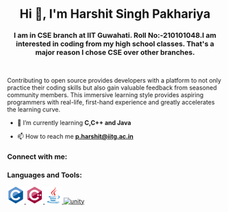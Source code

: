 <h1 align="center">Hi 👋, I'm Harshit Singh Pakhariya</h1>
<h3 align="center">I am in CSE branch at IIT Guwahati. Roll No:-210101048.I am interested in coding from my high school classes. That's a major reason I chose CSE over other branches.</h3>
<br/>

Contributing to open source provides developers with a platform to not only practice their coding skills but also gain valuable feedback from seasoned community members. This immersive learning style provides aspiring programmers with real-life, first-hand experience and greatly accelerates the learning curve.
- 🌱 I’m currently learning **C,C++ and Java**

- 📫 How to reach me **p.harshit@iitg.ac.in**

<h3 align="left">Connect with me:</h3>
<p align="left">
</p>

<h3 align="left">Languages and Tools:</h3>
<p align="left"> <a href="https://www.cprogramming.com/" target="_blank" rel="noreferrer"> <img src="https://raw.githubusercontent.com/devicons/devicon/master/icons/c/c-original.svg" alt="c" width="40" height="40"/> </a> <a href="https://www.w3schools.com/cpp/" target="_blank" rel="noreferrer"> <img src="https://raw.githubusercontent.com/devicons/devicon/master/icons/cplusplus/cplusplus-original.svg" alt="cplusplus" width="40" height="40"/> </a> <a href="https://www.java.com" target="_blank" rel="noreferrer"> <img src="https://raw.githubusercontent.com/devicons/devicon/master/icons/java/java-original.svg" alt="java" width="40" height="40"/> </a> <a href="https://unity.com/" target="_blank" rel="noreferrer"> <img src="https://www.vectorlogo.zone/logos/unity3d/unity3d-icon.svg" alt="unity" width="40" height="40"/> </a> </p>

